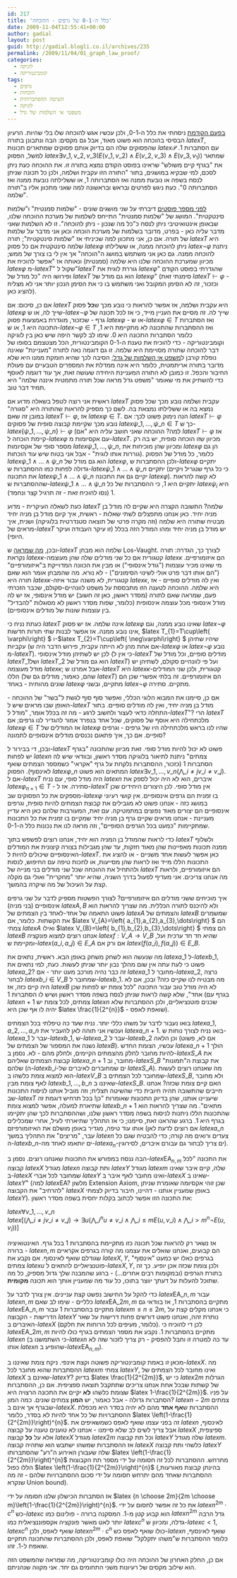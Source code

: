 ```yaml
---
id: 217
title: 'כלל ה-0-1 של גרפים - ההוכחה'
date: 2009-11-04T12:55:41+00:00
author: gadial
layout: post
guid: http://gadial.blogli.co.il/archives/235
permalink: /2009/11/04/01_graph_law_proof/
categories:
  - לוגיקה
  - קומבינטוריקה
tags:
  - גרפים
  - הוכחות
  - השיטה ההסתברותית
  - לוגיקה
  - משפטי אי השלמות של גדל
---
```

[בפעם הקודמת](http://www.gadial.net/?p=216) ניסחתי את כלל ה-0-1, ולכן עכשיו אגש להוכחה שלו בלי שהיות. הרעיון הבסיסי בהוכחה הוא פשוט מאוד, אבל גם מקסים: הבה ונתבונן בתורה $latex T$, שהפסוקים שלה הם בדיוק אותם פסוקים שמתארים תכונות $latex \mathcal{P}$ עם הסתברות 1. למשל, הפסוק $latex \exists v\_{1},v\_{2},v\_{3}\left(E\left(v\_{1},v\_{2}\right)\wedge E\left(v\_{2},v\_{3}\right)\wedge E\left(v\_{3},v_{1}\right)\right)$ שמתאר את "בגרף קיים משולש" שראינו בפוסט הקודם נמצא בתורה זו. את ההוכחה כעת ניתן לסכם, למי שבקיא במושגים, בתור "התורה הזו עקבית ושלמה, ולכן כל תכונה שניתן לנסח בשפה או נובעת ממנה ואז הסתברותה 1, או ששלילתה נובעת ממנה ואז הסתברותה 0". כעת ניגש לפרטים ובראש ובראשונה למה שאני מתכוון אליו ב"תורה שלמה".

[לפני מספר פוסטים](http://www.gadial.net/?p=192) דיברתי על שני מושגים שונים - "שלמות סמנטית" ו"שלמות סינטקטית". המושג של "שלמות סמנטית" התייחס לשלמות של מערכת ההוכחה שלנו, שבאופן אינטואיטיבי ניתן לנסח כ"כל מה שנכון - ניתן להוכחה". זו לא השלמות שאני מדבר עליה כאן - בפרט, מדובר בשלמות של מערכת הוכחה וכאן אני מדבר על שלמות של תורה. אם כן, אני מתכוון למה שכיניתי אז "שלמות סינטקטית"; תורה $latex T$ היא שלמה סינטקטית אם כל פסוק $latex \varphi$ ניתן להוכחה ממנה, או ששלילתו $latex \neg\varphi$ ניתנת להוכחה ממנה. גם כאן אני משתמש במושג ה"הוכחה" אך אין לי בו צורך של ממש; מכיוון שמערכת ההוכחה שלנו היא שלמה (סמנטית) ונאותה אז "אפשר להוכיח את $latex \varphi$ מ-$latex T$" שקול ל"$latex T$ גוררת לוגית את $latex \varphi$" שהגדרתי בפוסט הקודם ופירושו היה "כל מודל של $latex T$ הוא גם מודל של $latex \varphi$" (סימנתי זאת $latex T\vdash\varphi$ - וכזכור, זה לא הסימן המקובל ואני משתמש בו כי את הסימן הנכון יותר אני לא מצליח להציג כאן).

אם כן, סיכום: אם $latex T$ היא עקבית ושלמה, אז אפשר להראות כי נובע מכך ש**כל** פסוק $latex \varphi$ שייך לה, או ש-$latex \neg\varphi$ שייך לה. זה מסיים את העניין מייד, כי אז לכל תכונה של גרף - שכזכור, מוגדרת באמצעות פסוק $latex \varphi$ - או ש-$latex \varphi\in T$ ואז הסתברות התכונה היא 1, או ש-$latex \neg\varphi\in T$ ואז ההסתברות שהתכונה לא מתקיימת היא 1, כלומר הסתברות התכונה היא 0. שימו לב לקשר היפה שיש כאן בין לוגיקה וקומבינטוריקה - כדי להוכיח את טענת ה-0-1 הקומבינטורית, הכל מצטצמם בסופו של דבר להוכחה שתורה מסויימת היא שלמה. זו גם דוגמה נאה לתורה "מעניינת" שאינה נופלת קורבן ל[משפט אי השלמות של גדל](http://www.gadial.net/?p=192); הסיבה לכך שהיא חומקת ממנו היא שלא מדובר בתורה אריתמטית, כלומר היא אינה ממדלת את המספרים הטבעיים עם פעולת החיבור והכפל. זו כמובן לא התורה המעניינת היחידה שעושה זאת, אך עוד דוגמה לאוסף כדי להשתיק את מי שאומר "משפט גדל מראה שכל תורה מתמטית איננה שלמה" היא תמיד דבר טוב.

ראשית אני רוצה לטפל בשאלה מדוע אם $latex T$ עקבית ושלמה נובע מכך שכל פסוק נמצא בה או ששלילתו נמצאת בה. לשם כך מספיק להראות שהתורה היא "סגורה" במובן זה שאם $latex T\vdash\varphi$, אז $latex \varphi\in T$. הנה נימוק פשוט לכך: אם $latex T\vdash\varphi$ נובע מכך שקיימת קבוצה סופית של פסוקים $latex \psi\_{1},\dots,\psi\_{n}\in T$ כך ש-$latex \left\{ \psi\_{1},\dots,\psi\_{n}\right\} \vdash\varphi$ (למה? ההוכחה שאני חושב עליה היא "אם $latex T\vdash\varphi$ אז קיימת הוכחה ל-$latex \varphi$ עם אקסיומות מ-$latex T$. מכיוון שזו הוכחה סופית, יש בה רק מספר סופי של אקסיומות $latex \psi\_{1},\dots,\psi\_{n}$, ומכיוון שהן מוכיחות את $latex \varphi$ הן גם גוררות אותו לוגית" - אבל אני בטוח שיש עוד הוכחות). כלומר, כל מודל של הפסוק $latex \psi\_{1}\wedge\dots\wedge\psi\_{n}$ הוא גם מודל של $latex \varphi$, ולכן ההסתברות ש-$latex \varphi$ יתקיים גדולה לפחות כמו ההסתברות ש-$latex \psi\_{1}\wedge\dots\wedge\psi\_{n}$ יתקיים (כי כל גרף שנגריל ויקיים את התכונה $latex \psi\_{1}\wedge\dots\wedge\psi\_{n}$ יקיים גם את התכונה $latex \varphi$). לא קשה להראות שההסתברות ש-$latex \psi\_{1}\wedge\dots\wedge\psi\_{n}$ יתקיים היא 1, כי ההסתברות של כל $latex \psi_{i}$ היא 1 (נסו להוכיח זאת - זה תרגיל קצר ונחמד).

כעת לשאלה העיקרית - מדוע $latex T$ שלמה? התשובה הקצרה היא שקיים לה מודל בן מניה יחיד. כאן אנחנו מתפצלים לשתי שאלות - ראשית, איך קיום מודל בן מניה יחיד מבטיח שתורה היא שלמה (וזה מקרה פרטי של תוצאה סטנדרטית בלוגיקה) ושנית, איך מראים של-$latex T$ יש מודל בן מניה יחיד ומהו המודל הזה בכלל (זו עיקר העבודה ועיקר היופי).

ובכן, [מה שמראה](http://en.wikipedia.org/wiki/Categorical_theory) ש-$latex T$ שלמה הוא מבחן Los-Vaught. לצורך כך, הגדרה: תורה נקראת $latex \kappa$-קטגורית אם כל שני מודלים שלה שהן מעוצמה $latex \kappa$ הם איזומורפיים. מי שאינו מכיר עוצמות ("גודל אינסופי") או מבין את הכוונה המדוייקת ב"איזומורפיים" ("הם אותו דבר פרט אולי לשינוי הסימונים") - לא נורא. מה שהמבחן אומר הוא שאם תורה היא $latex \kappa$-קטגורית, לא משנה עבור איזה $latex \kappa$, ואין לה מודלים סופיים - אז היא שלמה. ההוכחה לטענה הזו מתבססת על משפט לוונהיים-סקולם, שכבר הזכרתי פעם, שמראה שאם לתורה (מסדר ראשון, כאן זה חשוב) יש מודל אינסופי, אז יש לה מודל אינסופי מכל עוצמה אינסופית (כלומר, שפות מסדר ראשון לא מסוגלות "להבדיל" בין עוצמות שונות של מודלים אינסופיים).

כעתת נניח כי $latex T$ אינה שלמה. אז יש פסוק $latex \varphi$ שאינו נובע ממנה, וגם $latex \neg\varphi$ אינו נובע ממנה. אז אפשר לבנות שתי תורות חדשות, $latex T\_{1}=T\cup\left\{ \varphi\right\} $ ו-$latex T\_{2}=T\cup\left\{ \neg\varphi\right\} $ שיהיו שתיהן עקביות (אם אחת מהן לא הייתה עקבית, פירוש הדבר היה ש-$latex \varphi$ או $latex \neg\varphi$ נובע מ-$latex T$). לכן יש לשתיהן מודל אינסופי (כי אין ל-$latex T$ מודלים סופיים, וכל מודל של $latex T\_{1}$ושל $latex T\_{2}$ הוא גם מודל של $latex T$) ועל פי לוונהיים סקולם, לשתיהן יש מודל מעוצמה $latex \kappa$; אבל אמרנו ש-$latex T$ היא $latex \kappa$-קטגורית, ולכן שני המודלים הללו (שהם, כאמור, מודלים גם של $latex T$) הם איזומורפיים. זה בלתי אפשרי שכן הם שונים מהותית - באחד $latex \varphi$ מתקיים, ובשני $latex \neg\varphi$ מתקיים. סתירה.

אם כן, סיימנו את המבוא הלוגי הכללי, ואפשר סוף סוף לגשת ל"בשר" של ההוכחה - האופן שבו מראים שיש ל-$latex T$ מודל בן מניה יחיד, ואין לה מודלים סופיים. בתור התחלה כדאי לעצור ולחשוב לרגע - מה זה בכלל אומר, "מודל ל-$latex T$"? הרי $latex T$ מלכתחילה היא אוסף של פסוקים, שכל אחד בנפרד אמור להגדיר לנו גרפים; אם $latex \varphi\in T$ אז המודלים של $latex \varphi$ שהיו לנו בראש מלכתחילה היו של גרפים - וגרפים סופיים. אם כך, איך פתאום נכנסים מודלים אינסופיים לתמונה?

ובכן, די בבירור ל-$latex T$ פשוט לא יכול להיות מודל סופי. זאת מכיוון שהתכונה "בגרף יש לפחות $latex n$ צמתים" ניתנת לתיאור בלוגיקה מסדר ראשון, ובוודאי שיש לה הסתברות 1 (כזכור, ההסתברות נלקחת על גרף "אקראי" כשמספר הצמתים שואף לאינסוף). הפסוק $latex \varphi\_{n}$ המתאים הוא פשוט $latex \exists v\_{1},\dots,v\_{n}\left(\bigwedge\_{i\ne j}v\_{i}\ne v\_{j}\right)$. אם ל-$latex T$ היה מודל סופי, עם נניח $latex n$ איברים, הוא לא היה יכול לספק את $latex \varphi_{n+1}\in T$ - סתירה. אז ל-$latex T$ אין מודל סופי. לכן היצורים היחידים שכן מספקים את כל הפסוקים שב-$latex \varphi$ בו זמנית הם גרפים אינסופיים. אין קושי רעיוני במושג כזה - אנחנו פשוט לא מגבילים את קבוצת הצמתים להיות סופית, וגרפים אינסופיים הם יצורים מאוד נפוצים במתמטיקה. עם זאת, המעורבות שלהם כאן היא עדיין מעניינת - אנחנו מראים שקיים גרף בן מניה יחיד שמקיים בו זמנית את כל התכונות שמתקיימות "כמעט בכל הגרפים הסופיים", וזה מראה לנו את נכונות כלל ה-0-1.

כדי לראות שהמודל בן המניה הוא יחיד, אנחנו רוצים לפשפש בתוך $latex T$ ולשלוף ממנה תכונות מאפיינות שהן מאוד חזקות, עד שהן מגבילות בצורה קיצונית את המודלים האינסופיים שיכולים להיות ל-$latex T$. כאן אפשר לעשות אחד משניים - או להציג את התכונות הללו מייד ואז לראות שהן מסייעות, או לחכות טיפה עם החיפוש, לנסות ולהתחיל את ההוכחה שכל שני מודלים בני מנייה של $latex T$ הם איזומורפיים, ולראות מה אנחנו צריכים. אני מעדיף לפעול בדרך השניה, שהיא יותר "מחקרית" ואולי גם מקלה קצת על העיכול של מה שיקרה בהמשך.

איך מוכיחים ששני מודלים הם איזומורפיים? לצורך הפשטות מספיק לדבר על שני גרפים אינסופיים (בני מניה) $latex A,B$ ולא להיכנס לתורה הכללית. מה שצריך להראות הוא פשוט התאמה של אחד-לאחד בין הצמתים של $latex A$ והצמתים של $latex B$ שמשמרים את הקשתות. כלומר, אם $latex V\_{A}=\left\{ a\_{1},a\_{2},a\_{3},\dots\right\} $ הם צמתי $latex A$ ואילו $latex V\_{B}=\left\{ b\_{1},b\_{2},b\_{3},\dots\right\} $ הם צמתי $latex B$ אנחנו רוצים למצוא פונקציה $latex f:V\_{A}\to V\_{B}$ שהיא חד חד ערכית ועל, ומקיימת ש-$latex \left(a\_{i},a\_{j}\right)\in E\_{A}$ אם ורק אם $latex \left(f\left(a\_{i}\right),f\left(a\_{j}\right)\right)\in E\_{B}$.

מה שנעשה הוא לשחק משחק באופן הבא. ראשית, נתאים את $latex a\_{1}$ ל-$latex b\_{1}$, פשוט כי לעת עתה אין שום מהלך נבון יותר שניתן לעשות. כעת, למי נתאים את $latex a\_{2}$? זה כבר נהיה מורכב מעט יותר - אם $latex a\_{1}$ מחובר ל-$latex a\_{2}$, נרצה לבחור $latex b\_{i}\in V\_{B}$ שמחובר ל-$latex b\_{1}$. מה מבטיח לנו שקיים כזה? ובכן, אם לא היה קיים כזה, אז $latex B$ לא היה מודל טוב עבור התכונה "לכל צומת יש לפחות שכן אחד", שלא קשה לראות שניתן לנסח בשפה מסדר ראשון ושיש לו הסתברות 1 (בגרף עם $latex n+1$ צמתים, לכל צומת יש $latex n$ שכנים פוטנציאליים, ולכן ההסתברות שלא יהיה לו אף שכן היא $latex \frac{1}{2^{n}}$ - שואפת לאפס).

בואו נעבור לדבר על משהו כללי יותר. נניח שעד כה טיפלתי בכל הצמתים $latex a\_{1},a\_{2},\dots,a\_{n}$ ועכשיו אני תוהה לאן להעביר את $latex a\_{n+1}$. בואו נניח לצורך נוחות ש-$latex a\_{1}$ עבר ל-$latex b\_{1}$, ש-$latex a\_{2}$ עבר ל-$latex b\_{2}$ וכן הלאה (אם לא, פשוט נשנה את המספור של הצמתים של $latex B$). עכשיו, הצומת החדש $latex a\_{n+1}$ הולך להיות מחובר לחלק מהצמתים הקיימים, ולחלק מהם - לא. נסמן ב-$latex S\_{A}$ את קבוצת הצמתים שאליהם $latex a\_{n+1}$ מחובר, וב-$latex S\_{B}$ את קבוצת ה"תמונות" שלהם (ה-$latex b\_{i}$-ים שמחוברים לאיברים של $latex S\_{A}$). מה שאנחנו רוצים לעשות הוא למצוא צומת כלשהו ב-$latex V\_{B}$ שמחובר לכל הצמתים ב-$latex S\_{B}$, ולא מחובר לאף צומת מבין $latex b\_{1},\dots,b\_{n}$ שאיננו ב-$latex S\_{B}$. האם קיים צומת שכזה? אנחנו חייבים שהתשובה תהיה חיובית כדי שהשיטה תצליח; וזה מוביל אותנו לניסוח התכונות שב-$latex T$ שיעניינו אותנו, שהן בדיוק התכונות שאומרות "כן! בכל תרחיש דוגמת זה שתיארת למעלה, אפשר למצוא צומת $latex b\_{n+1}$ מתאים". מה שצריך להראות הוא שהתכונות הללו ניתנות לניסוח בשפה מסדר ראשון שלנו, ושההסתברות לכך שהן יתקיימו בגרף היא 1. ברגע שהראנו זאת, סיימנו; כי אז התהליך שתיארתי לעיל, אחרי שמכלילים אותו עוד טיפה, מגדיר באופן מושלם את האיזומורפיזם (אם רוצים לדעת לאן $latex a\_{n}$ עבר, "מריצים" את התהליך במשך $latex n$ צעדים ורואים מה קורה; כדי להבטיח שגם כל ה-$latex b\_n$-ים יותאמו לאחד מה-$latex a_n$-ים צריך לבחור גם עבורם איברים, לסירוגין).

הבה ננסח במפורש את התכונות שאנחנו רוצים. נסמן ב-$latex \mbox{EA}_{n,m}$ את התכונה "לכל קבוצה $latex X$ מגודל $latex n$ ותת קבוצה $latex Y$ מגודל $latex m$ שלה, קיים איבר שאינו ב-$latex X$ שמחובר לכל אברי $latex Y$ ואינו מחובר לאף איבר ב-$latex X$ שאינו ב-$latex Y$" (למה $latex \mbox{EA}$? מלשון Extension Axiom, שכן זוהי אקסיומה שאומרת שניתן "להרחיב" את הקבוצה $latex X$ באופן שמעניין אותנו - דהיינו, חיבור בדיוק לצמתי $latex Y$). את התכונה הזו אפשר לכתוב בקלות יחסית בשפה מסדר ראשון:

$latex \forall v\_{1},\dots,v\_{n}$  
$latex \left[\left(\bigwedge\_{i\ne j}v\_{i}\ne v\_{j}\right)\to\exists u\left(\bigwedge\_{i}^{n}u\ne v\_{i}\wedge\bigwedge\_{i\le m}E\left(u,v\_{i}\right)\wedge\bigwedge\_{i>m}^{n}\neg E\left(u,v_{i}\right)\right)\right]$

אז נשאר רק להראות שכל תכונה כזו מתקיימת בהסתברות 1 בכל גרף. האינטואיציה ברורה - $latex n,m$ הם קבועים, ואנחנו שואלים את עצמנו מה קורה בגרפים אקראיים שגודלם שואף לאינסוף. אם נקבע את $latex X,Y$, בגרפים כאלו יש כמעט "אינסוף" צמתים $latex u$ פוטנציאליים להתאים ל-$latex X,Y$, ולכן צומת שכזה אכן יופיע. כך זה בתורת הגרפים (ובמקומות רבים אחרים&#8230;) - ברגע שהמבנה שלך גדול מספיק, כל מה שתוכל להעלות על דעתך יווצר בתוכו, כל עוד מה שמעניין אותך הוא תכונה **מקומית**.

כדי להקל על החישוב נפשט קצת עניינים. אין צורך לדבר על $latex \mbox{EA}\_{n,m}$ עבור $latex n,m$ כלליים - שימו לב שאם $latex \mbox{EA}\_{2m,m}$ מתקיים בהסתברות 1, אז בוודאי גם $latex \mbox{EA}\_{n,m}$ מתקיים בהסתברות 1 עבור $latex m\le n\le2m$, כי אנחנו מקלים קצת על הדרישות - הקבוצה $latex Y$ נותרת זהה, ואנחנו פשוט דורשים פחות דרישות על שאר האיברים ב-$latex X$ (כלומר, מעיפים לכל הרוחות את חלקם). לכן די להוכיח כי $latex \mbox{EA}\_{2m,m}$ מתקיים בהסתברות 1. נקבע את מספר הצמתים בגרף כולו להיות $latex n$ (כי השתמשנו ב-$latex n$ עד כה למטרה זו וחבל להפסיק - רק צריך לזכור שזה לא אותו $latex n$ שהופיע ב-$latex \mbox{EA}_{n,m}$).

מכאן זו באמת קומבינטוריקה פשוטה וקצת אינפי. ניקח צומת שאיננו ב-$latex X$. מה ההסתברות שהוא מחובר לכל $latex m$ צמתי $latex Y$, ואינו מחובר לכל הצמתים של $latex X$ שאינם ב-$latex Y$? בדיוק $latex \frac{1}{2^{2m}}$, כי יש $latex 2m$ הגרלות של קשתות שבכל אחת אנחנו צריכים שתתקבל תוצאה ספציפית. אם כן, ההסתברות שצומת כלשהו **לא** יקיים את התכונה הרצויה היא $latex 1-\frac{1}{2^{2m}}$. על פניו הסתברות גדולה - אבל כאמור, יש **המון** צמתים שונים. כמה המון? $latex n-2m$ צמתים שבגרף אך אינם ב-$latex X$. ההסתברות ש**אף אחד** מהם לא יהיה בסדר היא מכפלת ההסתברויות של כל אחד להיות לא בסדר, כלומר $latex \left(1-\frac{1}{2^{2m}}\right)^{n}$. זה בפני עצמו שואף לאפס כשמשאיפים את $latex n$ לאינסוף, אבל צריך לשים לב שלא סיימנו - אנחנו לא טוענים טענה על קבוצה $latex X$ ספיצפית, אלא על **כל** קבוצה $latex X$ מגודל $latex 2m$ וכל תת קבוצה $latex Y$ שלה מגודל $latex m$. אז ההסתברות שמשהו ישתבש הוא שתהיה קבוצה $latex X$ כלשהי ותת קבוצה $latex Y$ שלה שעבורן האירוע ה"רע" שהסתברותו $latex \left(1-\frac{1}{2^{2m}}\right)^{n}$ מתרחש. ההסתברות לכל זה חסומה על ידי מספר תת הקבוצות הללו כפול $latex \left(1-\frac{1}{2^{2m}}\right)^{n}$ (בהינתן קבוצת מאורעות, ההסתברות שאחד מהם יתרחש חסומה על ידי סכום ההסתברויות שלהם - זה מה שנקרא Union bound).

אז הסתברות הכישלון שלנו חסומה על ידי $latex {n \choose 2m}{2m \choose m}\left(1-\frac{1}{2^{2m}}\right)^{n}$. את כל זה אפשר לחסום על ידי $latex n^{2m}\cdot c^{n}$ כש-$latex c$ הוא קבוע קטן מ-1. המסקנה ברורה - פולינום כמו $latex n^{2m}$ גדל הרבה יותר לאט מאשר פונקציה אקספוננציאלית כמו $latex c^{n}$ גדלה, ומכיוון ש-$latex c<1$, $latex c^{n}$ שואף לאפס, ולכן $latex n^{2m}\cdot c^{n}$ כולו שואף לאפס כש-$latex n$ שואף לאינסוף, כלומר ההסתברות ש"משהו יתקלקל" שואפת לאפס, ולכן ההסתברות שהתכונה תתקיים שואפת ל-1. זהו.

אם כן, החלק האחרון של ההוכחה היה כולו קומבינטוריקה, מה שמראה שהמשפט הזה הוא שילוב מקסים של רעיונות משני התחומים גם יחד. אני מקווה שנהניתם.